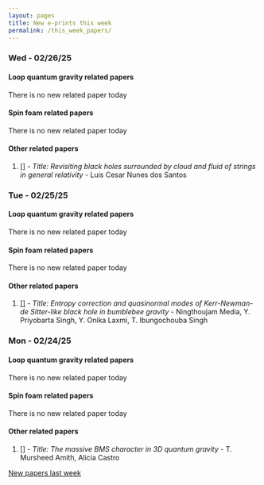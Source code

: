 ```yaml
---
layout: pages
title: New e-prints this week
permalink: /this_week_papers/
---
```




### Wed - 02/26/25

#### Loop quantum gravity related papers

There is no new related paper today 

#### Spin foam related papers

There is no new related paper today 



#### Other related papers

1. [[]](https://arxiv.org/abs/) - *Title:
          Revisiting black holes surrounded by cloud and fluid of strings in general relativity* - Luis Cesar Nunes dos Santos



### Tue - 02/25/25

#### Loop quantum gravity related papers

There is no new related paper today 

#### Spin foam related papers

There is no new related paper today 



#### Other related papers

1. [[]](https://arxiv.org/abs/) - *Title:
          Entropy correction and quasinormal modes of Kerr-Newman-de Sitter-like black hole in bumblebee gravity* - Ningthoujam Media, Y. Priyobarta Singh, Y. Onika Laxmi, T. Ibungochouba Singh



### Mon - 02/24/25

#### Loop quantum gravity related papers

There is no new related paper today 

#### Spin foam related papers

There is no new related paper today 



#### Other related papers

1. [[]](https://arxiv.org/abs/) - *Title:
          The massive BMS character in 3D quantum gravity* - T. Mursheed Amith, Alicia Castro






[New papers last week]({{site.url}}/archived/weekly/pre-prints/2025/02/24/archived_weekly_papers.html)